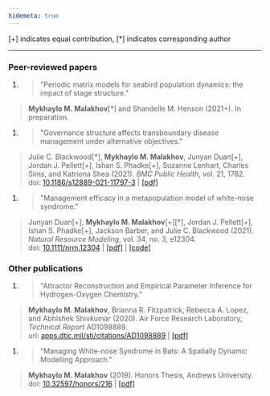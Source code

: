 ```yaml
---
hidemeta: true
---
```


[+] indicates equal contribution, [\*] indicates corresponding author

---

### Peer-reviewed papers

1. > "Periodic matrix models for seabird population dynamics: the impact of stage structure."  
> **Mykhaylo M. Malakhov**[\*] and Shandelle M. Henson (2021+). In preparation.
1. > "Governance structure affects transboundary disease management under alternative objectives."  
> Julie C. Blackwood[\*], **Mykhaylo M. Malakhov**, Junyan Duan[+], Jordan J. Pellett[+], Ishan S. Phadke[+], Suzanne Lenhart, Charles Sims, and Katriona Shea (2021). *BMC Public Health*, vol. 21, 1782.  
> doi: [10.1186/s12889-021-11797-3](https://doi.org/10.1186/s12889-021-11797-3) | [[pdf]](https://bmcpublichealth.biomedcentral.com/track/pdf/10.1186/s12889-021-11797-3.pdf)
1. > "Management efficacy in a metapopulation model of white-nose syndrome."  
> Junyan Duan[+], **Mykhaylo M. Malakhov**[+][\*], Jordan J. Pellett[+], Ishan S. Phadke[+], Jackson Barber, and Julie C. Blackwood (2021). *Natural Resource Modeling*, vol. 34, no. 3, e12304.  
> doi: [10.1111/nrm.12304](https://doi.org/10.1111/nrm.12304) | [[pdf]](https://onlinelibrary.wiley.com/doi/epdf/10.1111/nrm.12304) | [[code]](https://github.com/MykMal/wns-management)

### Other publications

1. > "Attractor Reconstruction and Empirical Parameter Inference for Hydrogen-Oxygen Chemistry."  
> **Mykhaylo M. Malakhov**, Brianna R. Fitzpatrick, Rebecca A. Lopez, and Abhishek Shivkumar (2020). Air Force Research Laboratory, *Technical Report* AD1098889.  
> url: [apps.dtic.mil/sti/citations/AD1098889](https://apps.dtic.mil/sti/citations/AD1098889) | [[pdf]](https://apps.dtic.mil/sti/pdfs/AD1098889.pdf)
1. > "Managing White-nose Syndrome in Bats: A Spatially Dynamic Modelling Approach."  
> **Mykhaylo M. Malakhov** (2019). Honors Thesis, Andrews University.  
> doi: [10.32597/honors/216](https://dx.doi.org/10.32597/honors/216) | [[pdf]](https://digitalcommons.andrews.edu/cgi/viewcontent.cgi?article=1217&context=honors)
